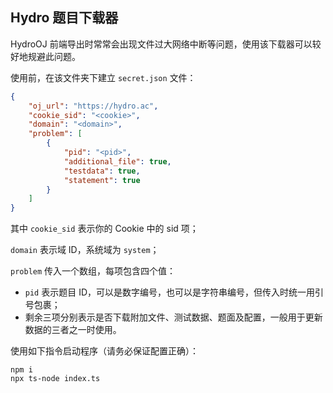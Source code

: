 ## Hydro 题目下载器

HydroOJ 前端导出时常常会出现文件过大网络中断等问题，使用该下载器可以较好地规避此问题。

使用前，在该文件夹下建立 `secret.json` 文件：

```json
{
    "oj_url": "https://hydro.ac",
    "cookie_sid": "<cookie>",
    "domain": "<domain>",
    "problem": [
        {
            "pid": "<pid>",
            "additional_file": true,
            "testdata": true,
            "statement": true
        }
    ]
}
```

其中 `cookie_sid` 表示你的 Cookie 中的 sid 项；

`domain` 表示域 ID，系统域为 `system`；

`problem` 传入一个数组，每项包含四个值：

- `pid` 表示题目 ID，可以是数字编号，也可以是字符串编号，但传入时统一用引号包裹；
- 剩余三项分别表示是否下载附加文件、测试数据、题面及配置，一般用于更新数据的三者之一时使用。

使用如下指令启动程序（请务必保证配置正确）：

```shell
npm i
npx ts-node index.ts
```